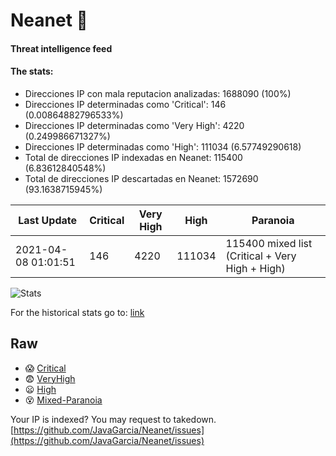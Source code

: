 # Neanet :hocho:
#### Threat intelligence feed
#### The stats:

- Direcciones IP con mala reputacion analizadas: 1688090 (100%)
- Direcciones IP determinadas como 'Critical':  146 (0.00864882796533%)
- Direcciones IP determinadas como 'Very High':  4220 (0.249986671327%)
- Direcciones IP determinadas como 'High':  111034 (6.57749290618)
- Total de direcciones IP indexadas en Neanet:  115400 (6.83612840548%)
- Total de direcciones IP descartadas en Neanet:  1572690 (93.1638715945%)

| Last Update | Critical | Very High | High | Paranoia |
| --- | --- | --- | --- | --- |
| 2021-04-08 01:01:51 | 146 | 4220 | 111034 | 115400 mixed list (Critical + Very High + High)|

![Stats](https://docs.google.com/spreadsheets/d/e/2PACX-1vSnaNMIXVabIpDJjufMlzH7poXnshF3mgd8Is1g9ytUEzVsP5my4Trn8f-xkoLLQ38xpL3HtmUexLo6/pubchart?oid=501124687&format=image)

For the historical stats go to: [link](/stats.csv)
## Raw
- :scream: [Critical](https://raw.githubusercontent.com/JavaGarcia/Neanet/master/blacklists/neanet_critical.txt)
- :fearful: [VeryHigh](https://raw.githubusercontent.com/JavaGarcia/Neanet/master/blacklists/neanet_veryHigh.txtt)
- :frowning: [High](https://raw.githubusercontent.com/JavaGarcia/Neanet/master/blacklists/neanet_high.txt)
- :dizzy_face: [Mixed-Paranoia](https://raw.githubusercontent.com/JavaGarcia/Neanet/master/blacklists/neanet_all.txt)


Your IP is indexed? You may request to takedown. [https://github.com/JavaGarcia/Neanet/issues](https://github.com/JavaGarcia/Neanet/issues)























































































































































































































































































































































































































































































































































































































































































































































































































































































































































































































































































































































































































































































































































































































































































































































































































































































































































































































































































































































































































































































































































































































































































































































































































































































































































































































































































































































































































































































































































































































































































































































































































































































































































































































































































































































































































































































































































































































































































































































































































































































































































































































































































































































































































































































































































































































































































































































































































































































































































































































































































































































































































































































































































































































































































































































































































































